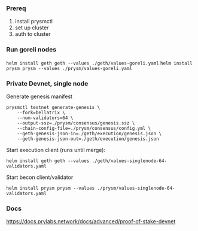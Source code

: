 
### Prereq

1. install prysmctl
2. set up cluster
3. auth to cluster


### Run goreli nodes
`helm install geth geth --values ./geth/values-goreli.yaml`
`helm install prysm prysm --values ./prysm/values-goreli.yaml`

### Private Devnet, single node

Generate genesis manifest
```
prysmctl testnet generate-genesis \
    --fork=bellatrix \
    --num-validators=64 \
    --output-ssz=./prysm/consensus/genesis.ssz \
    --chain-config-file=./prysm/consensus/config.yml \
    --geth-genesis-json-in=./geth/execution/genesis.json \
    --geth-genesis-json-out=./geth/execution/genesis.json
```

Start execution client (runs until merge):

`helm install geth geth --values ./geth/values-singlenode-64-validators.yaml`

Start becon client/validator

`helm install prysm prysm --values ./prysm/values-singlenode-64-validators.yaml`


### Docs

https://docs.prylabs.network/docs/advanced/proof-of-stake-devnet

